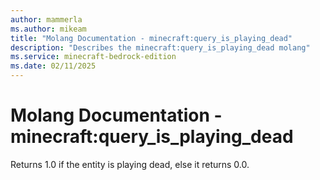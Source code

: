```yaml
---
author: mammerla
ms.author: mikeam
title: "Molang Documentation - minecraft:query_is_playing_dead"
description: "Describes the minecraft:query_is_playing_dead molang"
ms.service: minecraft-bedrock-edition
ms.date: 02/11/2025 
---
```


# Molang Documentation - minecraft:query_is_playing_dead

Returns 1.0 if the entity is playing dead, else it returns 0.0.
